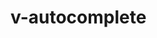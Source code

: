 # v-autocomplete

<div>
    <v-autocomplete 
        label="autocomplete"
        :items="['test-1', 'test-2', 'test-3']"
    />
</div>
